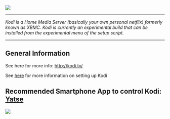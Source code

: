 ![](https://raw.githubusercontent.com/xbmc/xbmc/master/tools/darwin/packaging/media/atv2/TopShelf.png)
***

_Kodi is a Home Media Server (basically your own personal netflix) formerly known as XBMC. Kodi is currently an experimental build that can be installed from the experimental menu of the setup script._

***
## General Information

See here for more info: http://kodi.tv/

See [here](http://blog.petrockblock.com/forums/topic/kodi-tab-in-emulationstation/) for more information on setting up Kodi

## Recommended Smartphone App to control Kodi: [Yatse](http://yatse.tv/redmine/projects/yatse)

![](http://kodi.wiki/images/3/3c/Yatse_Holo_1.png)
